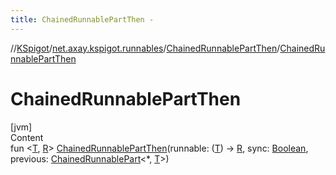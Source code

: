 ```yaml
---
title: ChainedRunnablePartThen -
---
```

//[KSpigot](../../index.md)/[net.axay.kspigot.runnables](../index.md)/[ChainedRunnablePartThen](index.md)/[ChainedRunnablePartThen](-chained-runnable-part-then.md)



# ChainedRunnablePartThen  
[jvm]  
Content  
fun <[T](index.md), [R](index.md)> [ChainedRunnablePartThen](-chained-runnable-part-then.md)(runnable: ([T](index.md)) -> [R](index.md), sync: [Boolean](https://kotlinlang.org/api/latest/jvm/stdlib/kotlin/-boolean/index.html), previous: [ChainedRunnablePart](../-chained-runnable-part/index.md)<*, [T](index.md)>)  



